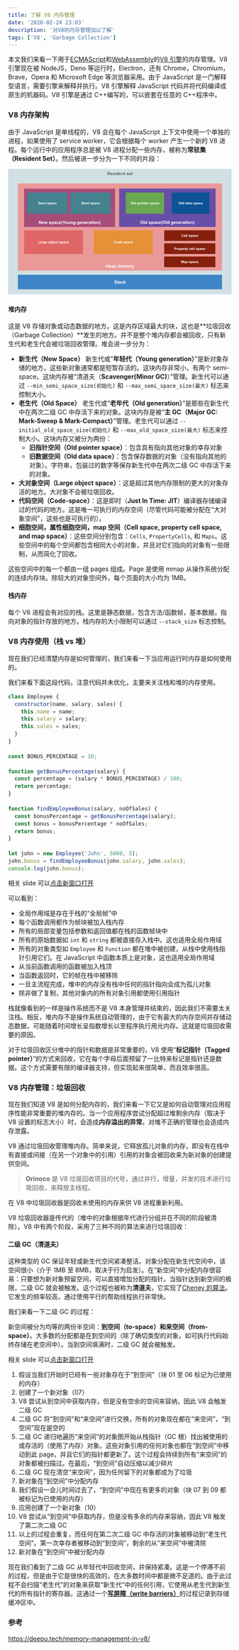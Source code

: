 ```yaml
---
title: 了解 V8 内存管理
date: '2020-02-24 23:03'
description: '对V8的内存管理加以了解'
tags: ['V8', 'Garbage Collection']
---
```


本文我们来看一下用于[ECMAScript](https://tc39.es/ecma262/)和[WebAssembly](https://webassembly.github.io/spec/core/)的[V8 引擎](https://v8.dev/)的内存管理。V8 引擎现在被 NodeJS，Deno 等运行时，Electron，还有 Chrome，Chromium，Brave，Opera 和 Microsoft Edge 等浏览器采用。由于 JavaScript 是一门解释型语言，需要引擎来解释并执行。V8 引擎解释 JavaScript 代码并将代码编译成原生的机器码。V8 引擎是通过 C++编写的，可以嵌套在任意的 C++程序中。

### V8 内存架构

由于 JavaScript 是单线程的，V8 会在每个 JavaScript 上下文中使用一个单独的进程，如果使用了 service worker，它会根据每个 worker 产生一个新的 V8 进程。每个运行中的应用程序总是被 V8 进程分配一些内存，被称为**常驻集（Resident Set）**。然后被进一步分为一下不同的片段：

![memory structure of V8](memory-structure-of-V8.png)

#### 堆内存

这是 V8 存储对象或动态数据的地方。这是内存区域最大的块，这也是**垃圾回收（Garbage Collection）**发生的地方。并不是整个堆内存都会被回收，只有新生代和老生代会被垃圾回收管理。堆会进一步分为：

- **新生代（New Space）** 新生代或“**年轻代（Young generation）**”是新对象存储的地方，这些新对象通常都是短暂存活的。这块内存非常小，有两个 semi-space。这块内存被“清道夫（**Scavenger(Minor GC)**）”管理。新生代可以通过 `--min_semi_space_size(初始化)` 和 `--max_semi_space_size(最大)` 标志来控制大小。
- **老生代（Old Space）** 老生代或“**老年代（Old generation）**”是那些在新生代中在两次二级 GC 中存活下来的对象。这块内存是被“**主 GC（Major GC: Mark-Sweep & Mark-Compact）**”管理。老生代可以通过 `--initial_old_space_size(初始化)` 和 `--max_old_space_size(最大)` 标志来控制大小。这块内存又被分为两份：
  - **旧指针空间（Old pointer space）**：包含具有指向其他对象的幸存对象
  - **旧数据空间（Old data space）**：包含保存数据的对象（没有指向其他的对象）。字符串，包装过的数字等保存新生代中在两次二级 GC 中存活下来的对象。
- **大对象空间（Large object space）**：这是超过其他内存限制的更大的对象存活的地方。大对象不会被垃圾回收。
- **代码空间（Code-space）**：这是即时（**Just In Time: JIT**）编译器存储编译过的代码的地方。这是唯一可执行的内存空间（尽管代码可能被分配在“大对象空间”，这些也是可执行的）。
- **细胞空间，属性细胞空间，map 空间（Cell space, property cell space, and map space）**：这些空间分别包含：`Cells`, `PropertyCells`, 和 `Maps`。这些空间中的每个空间都包含相同大小的对象，并且对它们指向的对象有一些限制，从而简化了回收。

这些空间中的每一个都由一组 pages 组成。Page 是使用 mmap 从操作系统分配的连续内存块。除较大的对象空间外，每个页面的大小均为 1MB。

#### 栈内存

每个 V8 进程会有对应的栈。这里是静态数据，包含方法/函数帧，基本数据，指向对象的指针存放的地方。栈内存的大小限制可以通过 `--stack_size` 标志控制。

### V8 内存使用（栈 vs 堆）

现在我们已经清楚内存是如何管理的，我们来看一下当应用运行时内存是如何使用的。

我们来看下面这段代码，注意代码并未优化，主要来关注栈和堆的内存使用。

```javascript
class Employee {
  constructor(name, salary, sales) {
    this.name = name;
    this.salary = salary;
    this.sales = sales;
  }
}

const BONUS_PERCENTAGE = 10;

function getBonusPercentage(salary) {
  const percentage = (salary * BONUS_PERCENTAGE) / 100;
  return percentage;
}

function findEmployeeBonus(salary, noOfSales) {
  const bonusPercentage = getBonusPercentage(salary);
  const bonus = bonusPercentage * noOfSales;
  return bonus;
}

let john = new Employee('John', 5000, 5);
john.bonus = findEmployeeBonus(john.salary, john.sales);
console.log(john.bonus);
```

相关 slide 可以<a href="https://speakerdeck.com/deepu105/v8-memory-usage-stack-and-heap" target="_blank">点击新窗口打开</a>

可以看到：

- 全局作用域是存在于栈的“全局帧”中
- 每个函数调用都作为帧块被加入栈内存
- 所有的局部变量包括参数和返回值都在栈的函数帧块中
- 所有的原始数据如 `int` 和 `string` 都被直接存入栈中。这也适用全局作用域
- 所有的对象类型如 `Employee` 和 `Function` 都在堆中被创建，从栈中使用栈指针引用它们。在 JavaScript 中函数本质上是对象，这也适用全局作用域
- 从当前函数调用的函数被加入栈顶
- 当函数返回时，它的帧在栈中被移除
- 一旦主流程完成，堆中的内存没有栈中任何的指针指向会成为孤儿对象
- 除非做了复制，其他对象内的所有对象引用都使用引用指针

栈就像看到的一样是操作系统而不是 V8 本身管理并结束的，因此我们不需要太关注栈。相反，堆内存不是操作系统自动管理的，由于它有最大的内存空间并存储动态数据，可能随着时间增长呈指数增长以至程序执行用光内存。这就是垃圾回收需要的原因。

对于垃圾回收区分堆中的指针和数据是非常重要的，V8 使用“**标记指针（Tagged pointer）**”的方式来回收，它在每个字母后面预留了一比特来标记是指针还是数据。这个方式需要有限的编译器支持，但实现起来很简单，而且效率很高。

### V8 内存管理：垃圾回收

现在我们知道 V8 是如何分配内存的，我们来看一下它又是如何自动管理对应用程序性能非常重要的堆内存的。当一个应用程序尝试分配超过堆剩余内存（取决于 V8 设置的标志大小）时，会造成**内存溢出的异常**。对堆不正确的管理也会造成内存泄露。

V8 通过垃圾回收管理堆内存。简单来说，它释放孤儿对象的内存，即没有在栈中有直接或间接（在另一个对象中的引用）引用的对象会被回收来为新对象的创建提供空间。

> **Orinoco** 是 V8 垃圾回收项目的代号，通过并行，增量，并发的技术进行垃圾回收，来释放主线程。

在 V8 中垃圾回收器是回收未使用的内存来供 V8 进程重新利用。

V8 垃圾回收器是传代的（堆中的对象根据年代进行分组并在不同的阶段被清除）。V8 中有两个阶段，采用了三种不同的算法来进行垃圾回收：

#### 二级 GC（清道夫）

这种类型的 GC 保证年轻或新生代空间紧凑整洁。对象分配在新生代空间中，该空间很小（介于 1MB 至 8MB，取决于行为启发）。在“新空间”中分配内存很容易：只要想为新对象预留空间，可以直接增加分配的指针。当指针达到新空间的极限，二级 GC 就会被触发。这个过程也被称为**清道夫**，它实现了[Cheney 的算法](http://en.wikipedia.org/wiki/Cheney's_algorithm)。它发生的频率较高，通过使用平行的帮助线程执行非常快。

我们来看一下二级 GC 的过程：

新空间被分为均等的两份半空间：**到空间（to-space）**和**来空间（from-space）**。大多数的分配都是在到空间的（除了确切类型的对象，如可执行代码始终存储在老空间中）。当到空间填满时，二级 GC 就会被触发。

相关 slide 可以<a href="https://speakerdeck.com/deepu105/v8-minor-gc" target="_blank">点击新窗口打开</a>

1. 假设当我们开始时已经有一些对象存在于“到空间”（块 01 至 06 标记为已使用的内存）
2. 创建了一个新对象（07）
3. V8 尝试从到空间中获取内存，但是没有空余的空间来容纳，因此 V8 会触发二级 GC
4. 二级 GC 将“到空间”和“来空间”进行交换，所有的对象现在都在“来空间”，“到空间”现在是空的
5. 二级 GC 递归地遍历“来空间”的对象图开始从栈指针（GC 根）找出被使用的或存活的（使用了内存）对象。这些对象引用的任何对象也都在“到空间”中移动到此 page，并且它们的指针都更新了。这个过程会持续到所有“来空间”的对象都被扫描过。在最后，“到空间”自动压缩以减少碎片
6. 二级 GC 现在清空“来空间”，因为任何留下的对象都成为了垃圾
7. 新对象在“到空间”中分配内存
8. 我们假设一会儿时间过去了，“到空间”中现在有更多的对象（块 07 到 09 都被标记为已使用的内存）
9. 应用创建了一个新对象（10）
10. V8 尝试从“到空间”中获取内存，但是没有多余的内存来容纳，因此 V8 触发了第二次二级 GC
11. 以上的过程会重复，而任何在第二次二级 GC 中存活的对象被移动到“老生代空间”。第一次幸存者被移动到“到空间”，剩余的从“来空间”中被清除
12. 新对象在“到空间”中被分配内存

现在我们看到了二级 GC 从年轻代中回收空间，并保持紧凑。这是一个停滞不前的过程，但是由于它是很快的高效的，在大多数时间中都是微不足道的。由于此过程不会扫描“老生代”的对象来获取“新生代”中的任何引用，它使用从老生代到新生代的所有指针的寄存器。这通过一个[**写屏障（write barriers）**](https://www.memorymanagement.org/glossary/w.html#term-write-barrier)的过程记录到存储缓冲区中。

### 参考

<https://deepu.tech/memory-management-in-v8/>
